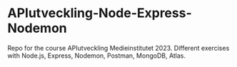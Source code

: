 # APIutveckling-Node-Express-Nodemon

Repo for the course APIutveckling Medieinstitutet 2023.
Different exercises with Node.js, Express, Nodemon, Postman, MongoDB, Atlas.
